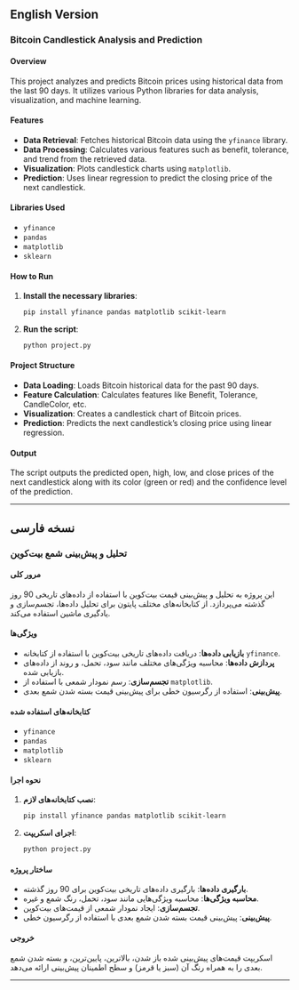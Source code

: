 
## English Version

### Bitcoin Candlestick Analysis and Prediction

#### Overview
This project analyzes and predicts Bitcoin prices using historical data from the last 90 days. It utilizes various Python libraries for data analysis, visualization, and machine learning.

#### Features
- **Data Retrieval**: Fetches historical Bitcoin data using the `yfinance` library.
- **Data Processing**: Calculates various features such as benefit, tolerance, and trend from the retrieved data.
- **Visualization**: Plots candlestick charts using `matplotlib`.
- **Prediction**: Uses linear regression to predict the closing price of the next candlestick.

#### Libraries Used
- `yfinance`
- `pandas`
- `matplotlib`
- `sklearn`

#### How to Run
1. **Install the necessary libraries**:
    ```bash
    pip install yfinance pandas matplotlib scikit-learn
    ```
2. **Run the script**:
    ```bash
    python project.py
    ```

#### Project Structure
- **Data Loading**: Loads Bitcoin historical data for the past 90 days.
- **Feature Calculation**: Calculates features like Benefit, Tolerance, CandleColor, etc.
- **Visualization**: Creates a candlestick chart of Bitcoin prices.
- **Prediction**: Predicts the next candlestick’s closing price using linear regression.

#### Output
The script outputs the predicted open, high, low, and close prices of the next candlestick along with its color (green or red) and the confidence level of the prediction.

---

## نسخه فارسی

### تحلیل و پیش‌بینی شمع بیت‌کوین

#### مرور کلی
این پروژه به تحلیل و پیش‌بینی قیمت بیت‌کوین با استفاده از داده‌های تاریخی 90 روز گذشته می‌پردازد. از کتابخانه‌های مختلف پایتون برای تحلیل داده‌ها، تجسم‌سازی و یادگیری ماشین استفاده می‌کند.

#### ویژگی‌ها
- **بازیابی داده‌ها**: دریافت داده‌های تاریخی بیت‌کوین با استفاده از کتابخانه `yfinance`.
- **پردازش داده‌ها**: محاسبه ویژگی‌های مختلف مانند سود، تحمل، و روند از داده‌های بازیابی شده.
- **تجسم‌سازی**: رسم نمودار شمعی با استفاده از `matplotlib`.
- **پیش‌بینی**: استفاده از رگرسیون خطی برای پیش‌بینی قیمت بسته شدن شمع بعدی.

#### کتابخانه‌های استفاده شده
- `yfinance`
- `pandas`
- `matplotlib`
- `sklearn`

#### نحوه اجرا
1. **نصب کتابخانه‌های لازم**:
    ```bash
    pip install yfinance pandas matplotlib scikit-learn
    ```
2. **اجرای اسکریپت**:
    ```bash
    python project.py
    ```

#### ساختار پروژه
- **بارگیری داده‌ها**: بارگیری داده‌های تاریخی بیت‌کوین برای 90 روز گذشته.
- **محاسبه ویژگی‌ها**: محاسبه ویژگی‌هایی مانند سود، تحمل، رنگ شمع و غیره.
- **تجسم‌سازی**: ایجاد نمودار شمعی از قیمت‌های بیت‌کوین.
- **پیش‌بینی**: پیش‌بینی قیمت بسته شدن شمع بعدی با استفاده از رگرسیون خطی.

#### خروجی
اسکریپت قیمت‌های پیش‌بینی شده باز شدن، بالاترین، پایین‌ترین، و بسته شدن شمع بعدی را به همراه رنگ آن (سبز یا قرمز) و سطح اطمینان پیش‌بینی ارائه می‌دهد.

---
